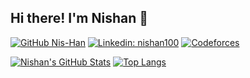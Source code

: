 ## Hi there! I'm Nishan 👋  

[![GitHub Nis-Han](https://img.shields.io/github/followers/Nis-Han?label=follow&style=social)](https://github.com/Nis-Han)
[![Linkedin: nishan100](https://img.shields.io/badge/-Nishan%20Singh-blue?style=flat-square&logo=Linkedin&logoColor=white&link=https://www.linkedin.com/in/nishan100/)](https://www.linkedin.com/in/nishan100/)
[![Codeforces](https://badges.joonhyung.xyz/codeforces/Retarded_Ape.svg)](https://codeforces.com/profile/Retarded_Ape)


[![Nishan's GitHub Stats](https://github-readme-stats.vercel.app/api?username=Nis-Han&count_private=true&show_icons=true&theme=calm)]()
[![Top Langs](https://github-readme-stats.vercel.app/api/top-langs/?username=Nis-han&layout=compact&theme=calm)]()



<!--
**Nis-Han/Nis-Han** is a ✨ _special_ ✨ repository because its `README.md` (this file) appears on your GitHub profile.

Here are some ideas to get you started:

- 🔭 I’m currently working on ...
- 🌱 I’m currently learning ...
- 👯 I’m looking to collaborate on ...
- 🤔 I’m looking for help with ...
- 💬 Ask me about ...
- 📫 How to reach me: ...
- 😄 Pronouns: ...
- ⚡ Fun fact: ...
-->
